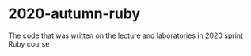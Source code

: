 # 2020-autumn-ruby
The code that was written on the lecture and laboratories in 2020 sprint Ruby course
